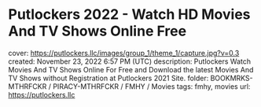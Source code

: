 # Putlockers 2022 - Watch HD Movies And TV Shows Online Free

cover: https://putlockers.llc/images/group_1/theme_1/capture.jpg?v=0.3
created: November 23, 2022 6:57 PM (UTC)
description: Putlockers Watch Movies And TV Shows Online For Free and Download the latest Movies And TV Shows without Registration at Putlockers 2021 Site.
folder: BOOKMRKS-MTHRFCKR / PIRACY-MTHRFCKR / FMHY / Movies
tags: fmhy, movies
url: https://putlockers.llc